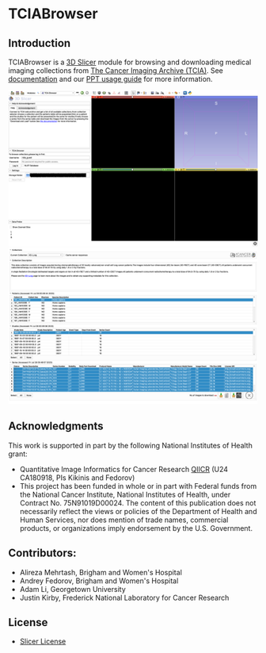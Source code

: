 TCIABrowser
===========

## Introduction
TCIABrowser is a [3D Slicer](http://slicer.org/) module for browsing and downloading medical imaging collections from [The Cancer Imaging Archive (TCIA)](http://www.cancerimagingarchive.net/). See [documentation](Documentation.md) and our [PPT usage guide](https://github.com/QIICR/TCIABrowser/blob/master/User%20Guide%20for%203D%20Slicer%20TCIA%20Browser.pptx) for more information.

![alt tag](TCIABrowser/Resources/Screenshot/Screenshot_1.png)
![alt tag](TCIABrowser/Resources/Screenshot/Screenshot_2.png)


## Acknowledgments
This work is supported in part by the following National Institutes of Health grant:

* Quantitative Image Informatics for Cancer Research [QIICR](http://qiicr.org/) (U24 CA180918, PIs Kikinis and Fedorov)
* This project has been funded in whole or in part with Federal funds from the National Cancer Institute, National Institutes of Health, under Contract No. 75N91019D00024. The content of this publication does not necessarily reflect the views or policies of the Department of Health and Human Services, nor does mention of trade names, commercial products, or organizations imply endorsement by the U.S. Government.

## Contributors:
* Alireza Mehrtash, Brigham and Women's Hospital
* Andrey Fedorov, Brigham and Women's Hospital
* Adam Li, Georgetown University
* Justin Kirby, Frederick National Laboratory for Cancer Research

## License
* [Slicer License](https://github.com/Slicer/Slicer/blob/main/License.txt)

